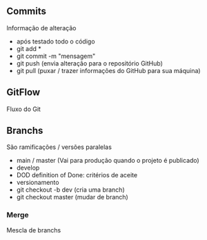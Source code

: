 ## Commits 
Informação de alteração
- após testado todo o código
- git add *
- git commit -m "mensagem"
- git push (envia alteração para o repositório GitHub)
- git pull (puxar / trazer informações do GitHub para sua máquina)

## GitFlow
Fluxo do Git

## Branchs
São ramificações / versões paralelas

- main / master (Vai para produção quando o projeto é publicado)
- develop
- DOD definition of Done: critérios de aceite
- versionamento
- git checkout -b dev (cria uma branch)
- git checkout master (mudar de branch)


### Merge
Mescla de branchs